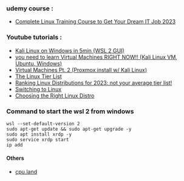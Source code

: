 ### udemy course :
- [Complete Linux Training Course to Get Your Dream IT Job 2023](https://udemy.com/course/complete-linux-training-course-to-get-your-dream-it-job/)

### Youtube tutorials :
- [Kali Linux on Windows in 5min (WSL 2 GUI)](https://www.youtube.com/watch?v=AfVH54edAHU)
- [you need to learn Virtual Machines RIGHT NOW!! (Kali Linux VM, Ubuntu, Windows)](https://www.youtube.com/watch?v=wX75Z-4MEoM)
- [Virtual Machines Pt. 2 (Proxmox install w/ Kali Linux)](https://www.youtube.com/watch?v=_u8qTN3cCnQ)
- [The Linux Tier List](https://www.youtube.com/watch?v=KyADkmRVe0U)
- [Ranking Linux Distributions for 2023: not your average tier list!](https://www.youtube.com/watch?v=d7-EhGIeGUs)
- [Switching to Linux](https://www.youtube.com/watch?v=tB_oSFLQXVo)
- [Choosing the Right Linux Distro](https://www.youtube.com/watch?v=dL05DoJ0qsQ)


### Command to start the wsl 2 from windows
```
wsl --set-default-version 2
sudo apt-get update && sudo apt-get upgrade -y
sudo apt install xrdp -y
sudo service xrdp start
ip add
```


#### Others
- [cpu.land](https://cpu.land/the-basics)
